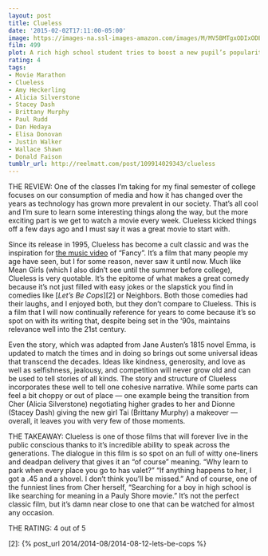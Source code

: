 ```yaml
---
layout: post
title: Clueless
date: '2015-02-02T17:11:00-05:00'
image: https://images-na.ssl-images-amazon.com/images/M/MV5BMTgxODIxODE2MF5BMl5BanBnXkFtZTgwOTA4NjQxMTE@._V1_UX182_CR0,0,182,268_AL_.jpg
film: 499
plot: A rich high school student tries to boost a new pupil’s popularity, but reckons without affairs of the heart getting in the way.
rating: 4
tags:
- Movie Marathon
- Clueless
- Amy Heckerling
- Alicia Silverstone
- Stacey Dash
- Brittany Murphy
- Paul Rudd
- Dan Hedaya
- Elisa Donovan
- Justin Walker
- Wallace Shawn
- Donald Faison
tumblr_url: http://reelmatt.com/post/109914029343/clueless
---
```


THE REVIEW: One of the classes I’m taking for my final semester of college focuses on our consumption of media and how it has changed over the years as technology has grown more prevalent in our society. That’s all cool and I’m sure to learn some interesting things along the way, but the more exciting part is we get to watch a movie every week. Clueless kicked things off a few days ago and I must say it was a great movie to start with.

Since its release in 1995, Clueless has become a cult classic and was the inspiration for [the music video][1] of “Fancy”. It’s a film that many people my age have seen, but I for some reason, never saw it until now. Much like Mean Girls (which I also didn’t see until the summer before college), Clueless is very quotable. It’s the epitome of what makes a great comedy because it’s not just filled with easy jokes or the slapstick you find in comedies like [*Let’s Be Cops*][2] or Neighbors. Both those comedies had their laughs, and I enjoyed both, but they don’t compare to Clueless. This is a film that I will now continually reference for years to come because it’s so spot on with its writing that, despite being set in the ‘90s, maintains relevance well into the 21st century.

Even the story, which was adapted from Jane Austen’s 1815 novel Emma, is updated to match the times and in doing so brings out some universal ideas that transcend the decades. Ideas like kindness, generosity, and love as well as selfishness, jealousy, and competition will never grow old and can be used to tell stories of all kinds. The story and structure of Clueless incorporates these well to tell one cohesive narrative. While some parts can feel a bit choppy or out of place — one example being the transition from Cher (Alicia Silverstone) negotiating higher grades to her and Dionne (Stacey Dash) giving the new girl Tai (Brittany Murphy) a makeover — overall, it leaves you with very few of those moments.

THE TAKEAWAY: Clueless is one of those films that will forever live in the public conscious thanks to it’s incredible ability to speak across the generations. The dialogue in this film is so spot on an full of witty one-liners and deadpan delivery that gives it an “of course” meaning. “Why learn to park when every place you go to has valet?” “If anything happens to her, I got a .45 and a shovel. I don’t think you’ll be missed.” And of course, one of the funniest lines from Cher herself, “Searching for a boy in high school is like searching for meaning in a Pauly Shore movie.” It’s not the perfect classic film, but it’s damn near close to one that can be watched for almost any occasion.

THE RATING: 4 out of 5

[1]: https://www.youtube.com/watch?v=O-zpOMYRi0w
[2]: {% post_url 2014/2014-08/2014-08-12-lets-be-cops %}